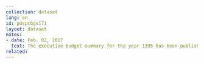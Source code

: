 ```yaml
---
collection: dataset
lang: en
id: pdspcbgs171
layout: dataset
notes: 
- date: Feb. 02, 2017
  text: The executive budget summary for the year 1395 has been published by Iranian Presidential Deputy Strategic Planning and Contorl with ISBN 978-964-179-675-6 (Vol 5). Since the link is not availabe at the time of the publication of this dataset, the source is obtained from Iran Open Data archive. <br/><br/> The explanation for (Islamic Republic of Iran Broadcasting) - quantification of the amount (50,359,164) euros of debt payment Islamic Republic of Iran Broadcasting the National Development Fund in the total credits is seen in Table 8 of this Act.
related:
---
```

